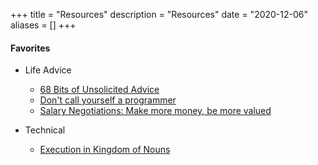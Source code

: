 +++
title = "Resources"
description = "Resources"
date = "2020-12-06"
aliases = []
+++


#### Favorites

- Life Advice
    - [68 Bits of Unsolicited Advice](https://kk.org/thetechnium/68-bits-of-unsolicited-advice/)
    - [Don't call yourself a programmer](https://www.kalzumeus.com/2011/10/28/dont-call-yourself-a-programmer/)
    - [Salary Negotiations: Make more money, be more valued](https://www.kalzumeus.com/2012/01/23/salary-negotiation/)

- Technical
    - [Execution in Kingdom of Nouns](http://steve-yegge.blogspot.com/2006/03/execution-in-kingdom-of-nouns.html)
